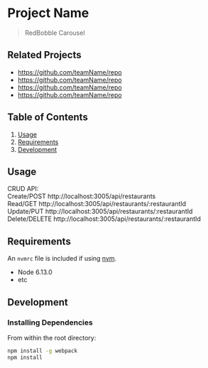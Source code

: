 # Project Name

> RedBobble Carousel

## Related Projects

  - https://github.com/teamName/repo
  - https://github.com/teamName/repo
  - https://github.com/teamName/repo
  - https://github.com/teamName/repo

## Table of Contents

1. [Usage](#Usage)
1. [Requirements](#requirements)
1. [Development](#development)

## Usage

CRUD API:<br/>
Create/POST http://localhost:3005/api/restaurants<br/>
Read/GET http://localhost:3005/api/restaurants/:restaurantId<br/>
Update/PUT http://localhost:3005/api/restaurants/:restaurantId<br/>
Delete/DELETE http://localhost:3005/api/restaurants/:restaurantId<br/>

## Requirements

An `nvmrc` file is included if using [nvm](https://github.com/creationix/nvm).

- Node 6.13.0
- etc

## Development

### Installing Dependencies

From within the root directory:

```sh
npm install -g webpack
npm install
```

